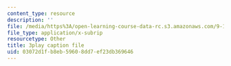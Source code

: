 ```yaml
---
content_type: resource
description: ''
file: /media/https%3A/open-learning-course-data-rc.s3.amazonaws.com/9-13-the-human-brain-spring-2019/03072d1fb8eb59608dd7ef23db369646_kAX_PRnliMo.vtt
file_type: application/x-subrip
resourcetype: Other
title: 3play caption file
uid: 03072d1f-b8eb-5960-8dd7-ef23db369646
---
```

